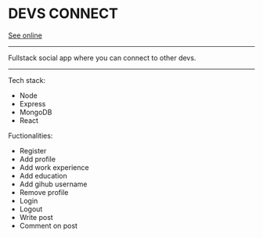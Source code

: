# **DEVS CONNECT**

[See online](https://lukascoorek-devconnect.herokuapp.com/)

---

Fullstack social app where you can connect to other devs.

---

Tech stack:

- Node
- Express
- MongoDB
- React

Fuctionalities:

- Register
- Add profile
- Add work experience
- Add education
- Add gihub username
- Remove profile
- Login
- Logout
- Write post
- Comment on post

